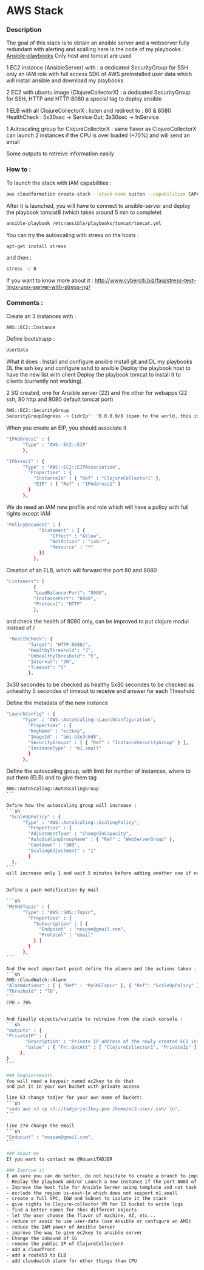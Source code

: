 # AWS Stack

### Description
The goal of this stack is to obtain an ansible server and a webserver fully redundant with alerting and scalling
here is the code of my playbooks :
[Ansible-playbooks](https://github.com/s0nny78/ansible-playbooks)
Only host and tomcat are used

1 EC2 instance (AnsibleServer) with :
  a dedicated SecurityGroup for SSH only
  an IAM role with full access
  SDK of AWS preinstalled
  user data which will install ansible and download my playbooks

2 EC2 with ubuntu image (ClojureCollectorX) :
  a dedicated SecurityGroup for SSH, HTTP and HTTP:8080
  a special tag to deploy ansible

1 ELB with all ClojureCollectorX :
  listen and redirect to : 80 & 8080
  HealthCheck : 5x30sec -> Service Out; 3x30sec -> InService

1 Autoscaling group for ClojureCollectorX :
  same flavor as ClojureCollectorX
  can launch 2 instances if the CPU is over loaded (+70%) and will send an email
  
Some outputs to retreive information easily

  
### How to :

To launch the stack with IAM capabilities :
```sh
aws cloudformation create-stack --stack-name suiton --capabilities CAPABILITY_IAM --template-body stack5.2.json
```

After it is launched, you will have to connect to ansible-server and deploy the playbook tomcat8 (which takes around 5 min to complete)
```sh
ansible-playbook /etc/ansible/playbooks/tomcat/tomcat.yml
```

You can try the autoscaling with stress on the hosts :
```sh
apt-get install stress
```

and then :
```sh
stress -c 8
```
If you want to know more about it :
http://www.cyberciti.biz/faq/stress-test-linux-unix-server-with-stress-ng/


### Comments :
Create an 3 instances with :
```sh
AWS::EC2::Instance
```

Define bootstrapp : 
```sh
UserData
```
What it does :
Install and configure ansible
Install git and DL my playbooks
DL the ssh key and configure sshd to ansible
Deploy the playbook host to have the new list with client
Deploy the playbook tomcat to install it to clients (currently not working)


2 SG created, one for Ansible server (22) and the other for webapps (22 ssh, 80 http and 8080 default tomcat port)
```sh
AWS::EC2::SecurityGroup
SecurityGroupIngress -> CidrIp": "0.0.0.0/0 (open to the world, this is bad and I should feel bad)
```

When you create an EIP, you should associate it
```sh
"IPAddress1" : {
      "Type" : "AWS::EC2::EIP"
      },

"IPAssoc1" : {
      "Type" : "AWS::EC2::EIPAssociation",
        "Properties" : {
          "InstanceId" : { "Ref" : "ClojureCollector1" },
          "EIP" : { "Ref" : "IPAddress1" }
        }
      },
```

We do need an IAM new profile and role which will have a policy with full rights except IAM 

```sh
"PolicyDocument" : {
            "Statement" : [ {
                "Effect" : "Allow",
                "NotAction" : "iam:*",
                "Resource" : "*"
            }]
          },
```

Creation of an ELB, which will forward the port 80 and 8080 
```sh
"Listeners": [
          {
          "LoadBalancerPort": "8080",
          "InstancePort": "8080",
          "Protocol": "HTTP"
          },
```

and check the health of 8080 only, can be improved to put clojure modul instead of /
```sh
 "HealthCheck": {
        "Target": "HTTP:8080/",
        "HealthyThreshold": "3",
        "UnhealthyThreshold": "5",
        "Interval": "30",
        "Timeout": "5"
        },
```
3x30 secondes to be checked as healthy
5x30 secondes to be checked as unhealthy 
5 secondes of timeout to receive and answer for each Threshold


Define the metadata of the new instance
```sh
"LaunchConfig" : {
      "Type" : "AWS::AutoScaling::LaunchConfiguration",
        "Properties" : {
        "KeyName" : "ec2key",
        "ImageId" : "ami-b2e3c6d8",
        "SecurityGroups" : [ { "Ref" : "InstanceSecurityGroup" } ],
        "InstanceType" : "m1.small"
        }
      },
```

Define the autoscaling group, with limit for number of instances, where to put them (ELB) and to give them tag
````sh
AWS::AutoScaling::AutoScalingGroup
```

Define how the autoscaling group will increase :
```sh
 "ScaleUpPolicy" : {
      "Type" : "AWS::AutoScaling::ScalingPolicy",
        "Properties" : {
        "AdjustmentType" : "ChangeInCapacity",
        "AutoScalingGroupName" : { "Ref" : "WebServerGroup" },
        "Cooldown" : "300",
        "ScalingAdjustment" : "1"
        }
  },
```
will increase only 1 and wait 5 minutes before adding another one if necesseray
      

Define a push notification by mail 

```sh
"MySNSTopic" : {
      "Type" : "AWS::SNS::Topic",
        "Properties" : {
          "Subscription" : [ {
            "Endpoint" : "nospam@gmail.com",
            "Protocol" : "email"
          } ]
        }
      },
```

And the most important point define the alaerm and the actions taken :
```sh
AWS::CloudWatch::Alarm
"AlarmActions" : [ { "Ref" : "MySNSTopic" }, { "Ref": "ScaleUpPolicy" } ],
"Threshold" : "70",
```
CPU > 70%


And finally objects/variable to retreive from the stack console :
```sh
"Outputs" : {
"PrivateIP" : {
       "Description" : "Private IP address of the newly created EC2 instance",
       "Value" : { "Fn::GetAtt" : [ "ClojureCollector1", "PrivateIp" ] }
     },
}
```

### Requierements
You will need a keypair named ec2key to do that
and put it in your own bucket with private access

line 63 change tadjer for your own name of bucket:
```sh
"sudo aws s3 cp s3://tadjer/ec2key.pem /home/ec2-user/.ssh/ \n",
```

line 274 change the email
```sh
"Endpoint" : "nospam@gmail.com",
```

### About me
If you want to contact me @HouariTADJER

### Improve it
I am sure you can do better, do not hesitate to create a branch to improve it :
- Replay the playbook and/or Launch a new instance if the port 8080 of a ClojureCollectorX is down 
- Improve the host file for Ansible Server using template and not task
- exclude the region us-east-1e which does not support m1.small
- create a full VPC, IGW and Subnet to isolate it the stack
- give rights to Clojure-collector VM for S3 bucket to write logs
- find a better names for thos different objects
- let the user choose the flavor of machine, AZ, etc...
- reduce or avoid to use user-data (use Ansible or configure an AMI)
- reduce the IAM power of Ansible Server
- improve the way to give ec2key to ansible server
- Change the inbound of SG
- remove the public IP of ClojureCollectorX
- add a cloudfront
- add a route53 to ELB
- add cloudwatch alarm for other things than CPU
